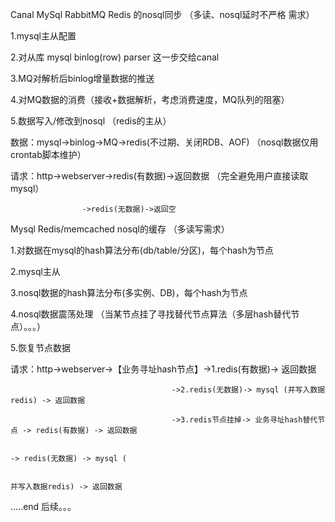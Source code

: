 Canal MySql RabbitMQ Redis 的nosql同步 （多读、nosql延时不严格 需求）

1.mysql主从配置

2.对从库 mysql binlog(row) parser 这一步交给canal

3.MQ对解析后binlog增量数据的推送

4.对MQ数据的消费（接收+数据解析，考虑消费速度，MQ队列的阻塞）

5.数据写入/修改到nosql （redis的主从）

数据：mysql->binlog->MQ->redis(不过期、关闭RDB、AOF) （nosql数据仅用crontab脚本维护）

请求：http->webserver->redis(有数据)->返回数据 （完全避免用户直接读取mysql）

                    ->redis(无数据)->返回空




Mysql Redis/memcached nosql的缓存 （多读写需求）

1.对数据在mysql的hash算法分布(db/table/分区)，每个hash为节点

2.mysql主从

3.nosql数据的hash算法分布(多实例、DB)，每个hash为节点

4.nosql数据震荡处理 （当某节点挂了寻找替代节点算法（多层hash替代节点）。。。）

5.恢复节点数据

请求：http->webserver->【业务寻址hash节点】->1.redis(有数据)-> 返回数据

									    ->2.redis(无数据)-> mysql (并写入数据redis) -> 返回数据

									    ->3.redis节点挂掉-> 业务寻址hash替代节点 -> redis(有数据) -> 返回数据

									                                          -> redis(无数据) -> mysql (

									                                          并写入数据redis) -> 返回数据

.....end 后续。。。


